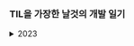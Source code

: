 ### TIL을 가장한 날것의 개발 일기

<details>
<summary>2023</summary>
<div markdown="1">

[230102 프리티어, SSH, Private repository](https://github.com/waveinyu/TIL/blob/main/2023/1/2023-01-02.md)<br>
[230109 새해와 근황](https://github.com/waveinyu/TIL/blob/main/2023/1/2023-01-09.md)<br>
[230113 mysql2/promise, transaction](https://github.com/waveinyu/TIL/blob/main/2023/1/2023-01-13.md)<br>
[230116 스키마](https://github.com/waveinyu/TIL/blob/main/2023/1/2023-01-16.md)<br>
[230118 백슬래시 두 번 찍힐 때](https://github.com/waveinyu/TIL/blob/main/2023/1/2023-01-18.md)<br>
[230120](https://github.com/waveinyu/TIL/blob/main/2023/1/2023-01-20.md)<br>
[230124](https://github.com/waveinyu/TIL/blob/main/2023/1/2023-01-24.md)<br>
[230125 `return res.json()`과 `res.json()`](https://github.com/waveinyu/TIL/blob/main/2023/1/2023-01-25.md)<br>

</div>
<details>

<details>
<summary>2022</summary>
<div markdown="1">

[220915](https://github.com/waveinyu/TIL/blob/main/2022/2022-09-15.md)<br>
[220916](https://github.com/waveinyu/TIL/blob/main/2022/2022-09-16.md)<br>
[220920](https://github.com/waveinyu/TIL/blob/main/2022/2022-09-20.md)<br>
[220921](https://github.com/waveinyu/TIL/blob/main/2022/2022-09-21.md)<br>
[221117 근황 및 계획](https://github.com/waveinyu/TIL/blob/main/2022/2022-11-17.md)<br>
[221205 근황과 타입스크립트](https://github.com/waveinyu/TIL/blob/main/2022/2022-12-05.md)<br>
[221206 의문의 넥스트](https://github.com/waveinyu/TIL/blob/main/2022/2022-12-06.md)<br>
[221207 0레벨과 나](https://github.com/waveinyu/TIL/blob/main/2022/2022-12-07.md)<br>
[221208 복기의 중요성](https://github.com/waveinyu/TIL/blob/main/2022/2022-12-08.md)<br>
[221226 드디어 주니어](https://github.com/waveinyu/TIL/blob/main/2022/2022-12-26.md)<br>

</div>
</details>
